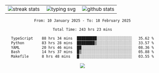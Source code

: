 <div align="center">
  <table style="border: none;" border="0" cellspacing="0" cellpadding="0">
    <tr>
      <td align="center" width="33%">
        <img src="https://github-readme-streak-stats.herokuapp.com/?user=kurtismassey&theme=tokyonight&hide_border=true" alt="streak stats" />
      </td>
      <td align="center" width="33%">
        <img src="https://readme-typing-svg.herokuapp.com/?font=Fira+Code&weight=600&size=15&duration=4000&pause=1000&color=00FF00&center=true&vCenter=true&random=false&width=150&lines=Hey%2C+I%27m+Kurtis!" alt="typing svg" />
      </td>
      <td align="center" width="33%">
        <img src="https://github-readme-stats.vercel.app/api?username=kurtismassey&show_icons=true&theme=tokyonight&hide_title=true" alt="github stats" />
      </td>
    </tr>
  </table>
</div>
<div align="center">

<!--START_SECTION:waka-->

```txt
From: 10 January 2025 - To: 18 February 2025

Total Time: 243 hrs 23 mins

TypeScript    88 hrs 34 mins  █████████░░░░░░░░░░░░░░░░   35.62 %
Python        83 hrs 28 mins  ████████▒░░░░░░░░░░░░░░░░   33.57 %
YAML          20 hrs 46 mins  ██░░░░░░░░░░░░░░░░░░░░░░░   08.36 %
Bash          14 hrs 37 mins  █▒░░░░░░░░░░░░░░░░░░░░░░░   05.88 %
Makefile      8 hrs 48 mins   █░░░░░░░░░░░░░░░░░░░░░░░░   03.55 %
```

<!--END_SECTION:waka-->

  <img src="https://github-readme-activity-graph.vercel.app/graph?username=kurtismassey&theme=tokyo-night&hide_border=true&custom_title=Contribution%20Graph" />

</div>
